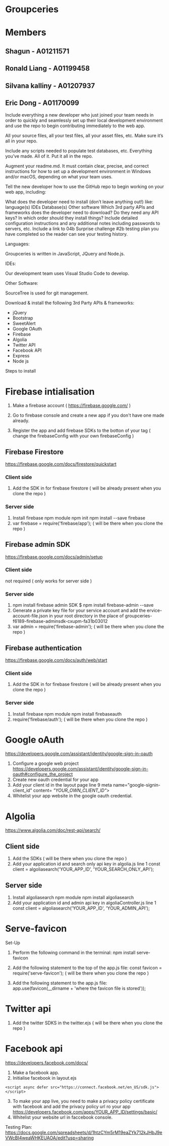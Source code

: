 # Groupceries

# Members
## Shagun - A01211571
## Ronald Liang - A01199458
## Silvana kalliny - A01207937
## Eric Dong - A01170099

Include everything a new developer who just joined your team needs in order to quickly and seamlessly set up their local development environment and use the repo to begin contributing immediately to the web app.

All your source files, all your test files, all your asset files, etc. Make sure it’s all in your repo. 

Include any scripts needed to populate test databases, etc. Everything you’ve made. All of it. Put it all in the repo.

Augment your readme.md. It must contain clear, precise, and correct instructions for how to set up a development environment in Windows and/or macOS, depending on what your team uses.

Tell the new developer how to use the GitHub repo to begin working on your web app, including:

What does the developer need to install (don’t leave anything out!) like:
language(s)
IDEs
Database(s)
Other software
Which 3rd party APIs and frameworks does the developer need to download?
Do they need any API keys?
In which order should they install things?
Include detailed configuration instructions and any additional notes including passwords to servers, etc.
Include a link to 04b Surprise challenge #2b testing plan you have completed so the reader can see your testing history.

Languages:

Groupceries is written in JavaScript, JQuery and Node.js.

IDEs:

Our development team uses Visual Studio Code to develop.

Other Software:

SourceTree is used for git management.

Download & install the following 3rd Party APIs & frameworks:
- jQuery
- Bootstrap
- SweetAlert
- Google OAuth
- Firebase
- Algolia
- Twitter API
- Facebook API
- Express
- Node js

Steps to install
# Firebase intialisation
1. Make a firebase account ( https://firebase.google.com/ )
2. Go to firebase console and create a new app if you don't have one made already.
3. Register the app and add firebase SDKs to the botton of your <body> tag ( change the firebaseConfig with your own firebaseConfig )
    <!-- The core Firebase JS SDK is always required and must be listed first -->
    <script src="https://www.gstatic.com/firebasejs/7.14.5/firebase-app.js"></script>

    <!-- TODO: Add SDKs for Firebase products that you want to use
         https://firebase.google.com/docs/web/setup#available-libraries -->

    <script>
      // Your web app's Firebase configuration
      var firebaseConfig = {
        apiKey: "Your_api_key",
        authDomain: "auth_domain_provided_by_firebaese",
        databaseURL: "database_url_provided_by_firebaese",
        projectId: "projectID_provided_by_firebaese",
        storageBucket: "storage_bucket_provided_by_firebaese",
        messagingSenderId: "*******",
        appId: "Your_app_Id_provided_by_firebase"
      };
      // Initialize Firebase
      firebase.initializeApp(firebaseConfig);
    </script>

## Firebase Firestore
https://firebase.google.com/docs/firestore/quickstart

### Client side
1. Add the SDK in for firebase firestore ( will be already present when you clone the repo )

### Server side
1. Install firebase npm module
    npm init
    npm install --save firebase
2. var firebase = require('firebase/app'); ( will be there when you clone the repo )

## Firebase admin SDK
https://firebase.google.com/docs/admin/setup

### Client side 
not required ( only works for server side )

### Server side
1. npm install firebase admin SDK
    $ npm install firebase-admin --save
2. Generate a private key file for your service account and add the ervice-account-file.json in your root directory in the place of        groupceries-f6189-firebase-adminsdk-cxupm-fa31b03012
3. var admin = require('firebase-admin'); ( will be there when you clone the repo )

## Firebase authentication
https://firebase.google.com/docs/auth/web/start

### Client side
1. Add the SDK in for firebase firestore ( will be already present when you clone the repo )

### Server side
1. Install firebase npm module
    npm install firebaseauth
2. require('firebase/auth'); ( will be there when you clone the repo )

# Google oAuth
https://developers.google.com/assistant/identity/google-sign-in-oauth

1. Configure a google web project
    https://developers.google.com/assistant/identity/google-sign-in-oauth#configure_the_project
2. Create new oauth credential for your app
3. Add your client id in the layout page line 9 
    meta name="google-signin-client_id" content= *"YOUR_OWN_CLIENT_ID"*>
4. Whitelist your app website in the google oauth credential.

# Algolia
https://www.algolia.com/doc/rest-api/search/

## Client side
1. Add the SDKs ( will be there when you clone the repo )
2. Add your application id and search only api key in algolia.js line 1
    const client = algoliasearch('YOUR_APP_ID', 'YOUR_SEARCH_ONLY_API');

## Server side
1. Install algoliasearch npm module
   npm install algoliasearch
2. Add your application id and admin api key in algoliaController.js line 1
    const client = algoliasearch('YOUR_APP_ID', 'YOUR_ADMIN_API');
    
# Serve-favicon
Set-Up
1. Perform the following command in the terminal: npm install serve-favicon

2. Add the following statement to the top of the app.js file: const favicon = require('serve-favicon'); ( will be there when you clone      the repo )

3. Add the following statement to the app.js file: app.use(favicon(__dirname + 'where the favicon file is stored'));

# Twitter api
1. Add the twitter SDKS in the twitter.ejs ( will be there when you clone the repo )

# Facebook api
https://developers.facebook.com/docs/
1. Make a facebook app.
2. Initialise facebook in layout.ejs
<script>
      window.fbAsyncInit = function() {
        FB.init({
          appId            : 'YOUR_APP_ID',
          autoLogAppEvents : true,
          xfbml            : true,
          version          : 'v7.0'
        });
      };
      $(window).on("load", function(){
        $(".loader-wrapper").fadeOut("slow");
        document.getElementById('loaderImage').style = "animation-iteration-count: 0;"
      });
      // gotten from https://redstapler.co/add-loading-animation-to-website/
    </script>
    <script async defer src="https://connect.facebook.net/en_US/sdk.js"></script>
3. To make your app live, you need to make a privacy policy certificate with facebook and add the privacy policy url ro your app            https://developers.facebook.com/apps/YOUR_APP_ID/settings/basic/
4. Whitelist your website url in faccebook console.

Testing Plan: 
https://docs.google.com/spreadsheets/d/1htzCYm5rM19eaZYk712kJHbJ9eVWcBI4weaWHKEUAOA/edit?usp=sharing
